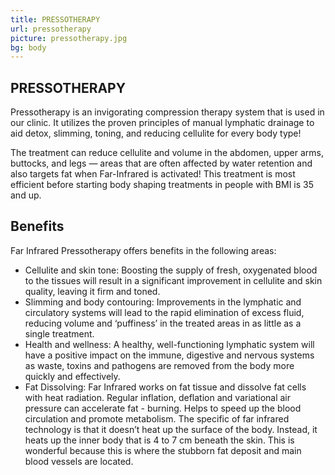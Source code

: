 ```yaml
---
title: PRESSOTHERAPY
url: pressotherapy
picture: pressotherapy.jpg
bg: body
---
```


## PRESSOTHERAPY

Pressotherapy is an invigorating compression therapy system that is used in our clinic. It utilizes the proven principles of manual lymphatic drainage to aid detox, slimming, toning, and reducing cellulite for every body type!

The treatment can reduce cellulite and volume in the abdomen, upper arms, buttocks, and legs — areas that are often affected by water retention and also targets fat when Far-Infrared is activated! This treatment is most efficient before starting body shaping treatments in people with BMI is 35 and up.

## Benefits

Far Infrared Pressotherapy offers benefits in the following areas:

- Cellulite and skin tone: Boosting the supply of fresh, oxygenated blood to the tissues will result in a significant improvement in cellulite and skin quality, leaving it firm and toned.
- Slimming and body contouring: Improvements in the lymphatic and circulatory systems will lead to the rapid elimination of excess fluid, reducing volume and ‘puffiness’ in the treated areas in as little as a single treatment.
- Health and wellness: A healthy, well-functioning lymphatic system will have a positive impact on the immune, digestive and nervous systems as waste, toxins and pathogens are removed from the body more quickly and effectively.
- Fat Dissolving: Far Infrared works on fat tissue and dissolve fat cells with heat radiation. Regular inflation, deflation and variational air pressure can accelerate fat - burning. Helps to speed up the blood circulation and promote metabolism.  The specific of far infrared technology is that it doesn’t heat up the surface of the body. Instead, it heats up the inner body that is 4 to 7 cm beneath the skin. This is wonderful because this is where the stubborn fat deposit and main blood vessels are located.
